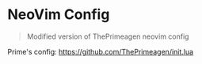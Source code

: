 # NeoVim Config
> Modified version of ThePrimeagen neovim config

Prime's config: https://github.com/ThePrimeagen/init.lua

